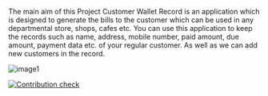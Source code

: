 The main aim of this Project Customer Wallet Record is an application which is designed to generate the bills to the customer which can be used in any departmental store, shops, cafes etc. You can use this application to keep the records such as name, address, mobile number, paid amount, due amount, payment data etc. of your regular customer. As well as we can add new customers in the record.

![image1](https://user-images.githubusercontent.com/49841421/124639696-17cc3e80-deaa-11eb-80c3-316a04bddb62.jpeg)

[![Contribution check](https://github.com/A123456fgh/M1_application_customerswalletrecord/actions/workflows/gitinspector.yml/badge.svg)](https://github.com/A123456fgh/M1_application_customerswalletrecord/actions/workflows/gitinspector.yml)
